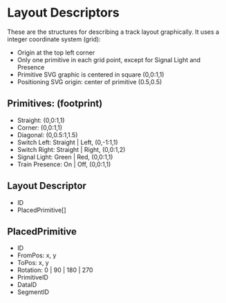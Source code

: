 # Layout Descriptors

These are the structures for describing a track layout graphically.
It uses a integer coordinate system (grid):
- Origin at the top left corner 
- Only one primitive in each grid point, except for Signal Light and Presence
- Primitive SVG graphic is centered in square (0,0:1,1)
- Positioning SVG origin: center of primitive (0.5,0.5)

## Primitives: (footprint)
- Straight: (0,0:1,1)
- Corner: (0,0:1,1)
- Diagonal: (0,0.5:1,1.5)
- Switch Left: Straight | Left, (0,-1:1,1)
- Switch Right: Straight | Right, (0,0:1,2)
- Signal Light: Green | Red, (0,0:1,1)
- Train Presence: On | Off, (0,0:1,1)

## Layout Descriptor
- ID
- PlacedPrimitive[]

## PlacedPrimitive
- ID
- FromPos: x, y
- ToPos: x, y
- Rotation: 0 | 90 | 180 | 270
- PrimitiveID
- DataID
- SegmentID
